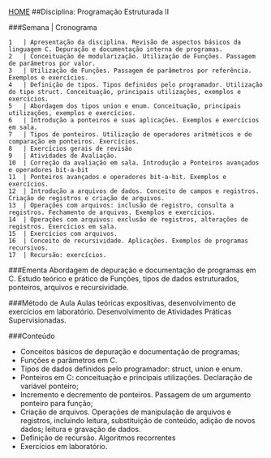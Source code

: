 [HOME](https://github.com/lucastafarelbs/Ensino-Superior-de-Informatica-GRATUITO) 
##Disciplina: Programação Estruturada II

###Semana | Cronograma
```
1	| Apresentação da disciplina. Revisão de aspectos básicos da linguagem C. Depuração e documentação interna de programas.
2	| Conceituação de modularização. Utilização de Funções. Passagem de parâmetros por valor.
3	| Utilização de Funções. Passagem de parâmetros por referência. Exemplos e exercícios.
4	| Definição de tipos. Tipos definidos pelo programador. Utilização do tipo struct. Conceituação, principais utilizações, exemplos e exercícios.
5	| Abordagem dos tipos union e enum. Conceituação, principais utilizações, exemplos e exercícios.
6	| Introdução a ponteiros e suas aplicações. Exemplos e exercícios em sala.
7	| Tipos de ponteiros. Utilização de operadores aritméticos e de comparação em ponteiros. Exercícios.
8	| Exercícios gerais de revisão
9	| Atividades de Avaliação.
10	| Correção da avaliação em sala. Introdução a Ponteiros avançados e operadores bit-a-bit
11	| Ponteiros avançados e operadores bit-a-bit. Exemplos e exercícios.
12	| Introdução a arquivos de dados. Conceito de campos e registros. Criação de registros e criação de arquivos.
13	| Operações com arquivos: inclusão de registro, consulta a registros. Fechamento de arquivos. Exemplos e exercícios.
14	| Operações com arquivos: exclusão de registros, alterações de registros. Exercícios em sala.
15	| Exercícios com arquivos.
16	| Conceito de recursividade. Aplicações. Exemplos de programas recursivos.
17	| Recursão: exercícios.

```
###Ementa
Abordagem de depuração e documentação de programas em C. Estudo teórico e prático de Funções, tipos de dados estruturados, ponteiros, arquivos e recursividade.

###Método de Aula
Aulas teóricas expositivas, desenvolvimento de exercícios em laboratório. Desenvolvimento de Atividades Práticas Supervisionadas.

###Conteúdo
- Conceitos básicos de depuração e documentação de programas;
- Funções e parâmetros em C.
- Tipos de dados definidos pelo programador: struct, union e enum.
- Ponteiros em C: conceituação e principais utilizações. Declaração de variável ponteiro;
- Incremento e decremento de ponteiros. Passagem de um argumento ponteiro para função;
- Criação de arquivos. Operações de manipulação de arquivos e registros, incluindo leitura, substituição de conteúdo, adição de novos dados; leitura e gravação de dados.
- Definição de recursão. Algoritmos recorrentes
- Exercícios em laboratório.